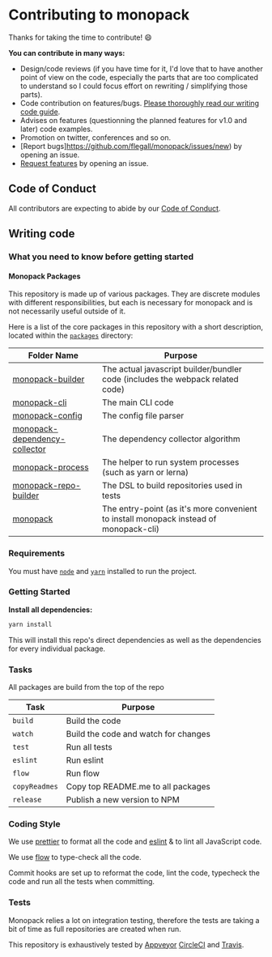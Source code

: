 # Contributing to monopack

Thanks for taking the time to contribute! :smile:

**You can contribute in many ways:**

- Design/code reviews (if you have time for it, I'd love that to have another point of view on the code, especially the parts that are too complicated to understand so I could focus effort on rewriting / simplifying those parts).
- Code contribution on features/bugs. [Please thoroughly read our writing code guide](#writing-code).
- Advises on features (questionning the planned features for v1.0 and later)
  code examples.
- Promotion on twitter, conferences and so on.
- [Report bugs]https://github.com/flegall/monopack/issues/new) by opening an issue.
- [Request features](https://github.com/flegall/monopack/issues/new) by opening an issue.

## Code of Conduct

All contributors are expecting to abide by our [Code of Conduct](CODE_OF_CONDUCT.md).

## Writing code

### What you need to know before getting started

#### Monopack Packages

This repository is made up of various packages. They are discrete modules with different responsibilities, but each is necessary for monopack and is not necessarily useful outside of it.

Here is a list of the core packages in this repository with a short description, located within the [`packages`](./packages) directory:

| Folder Name                                                               | Purpose                                                                               |
| ------------------------------------------------------------------------- | ------------------------------------------------------------------------------------- |
| [monopack-builder](./packages/monopack-builder)                           | The actual javascript builder/bundler code (includes the webpack related code)        |
| [monopack-cli](./packages/monopack-cli)                                   | The main CLI code                                                                     |
| [monopack-config](./packages/monopack-config)                             | The config file parser                                                                |
| [monopack-dependency-collector](./packages/monopack-dependency-collector) | The dependency collector algorithm                                                    |
| [monopack-process](./packages/monopack-process)                           | The helper to run system processes (such as yarn or lerna)                            |
| [monopack-repo-builder](./packages/monopack-repo-builder)                 | The DSL to build repositories used in tests                                           |
| [monopack](./packages/monopack)                                           | The entry-point (as it's more convenient to install monopack instead of monopack-cli) |

### Requirements

You must have [`node`](https://nodejs.org/en/) and [`yarn`](https://yarnpkg.com/en/) installed to run the project.

### Getting Started

**Install all dependencies:**

```bash
yarn install
```

This will install this repo's direct dependencies as well as the dependencies for every individual package.

### Tasks

All packages are build from the top of the repo

| Task          | Purpose                              |
| ------------- | ------------------------------------ |
| `build`       | Build the code                       |
| `watch`       | Build the code and watch for changes |
| `test`        | Run all tests                        |
| `eslint`      | Run eslint                           |
| `flow`        | Run flow                             |
| `copyReadmes` | Copy top README.me to all packages   |
| `release`     | Publish a new version to NPM         |

### Coding Style

We use [prettier](https://prettier.io/) to format all the code and [eslint](https://eslint.org/) & to lint all JavaScript code.

We use [flow](https://flow.org/) to type-check all the code.

Commit hooks are set up to reformat the code, lint the code, typecheck the code and run all the tests when committing.

### Tests

Monopack relies a lot on integration testing, therefore the tests are taking a bit of time as full repositories are created when run.

This repository is exhaustively tested by [Appveyor](https://ci.appveyor.com/project/flegall/monopack/branch/master) [CircleCI](https://circleci.com/gh/flegall/monopack) and [Travis](https://travis-ci.org/flegall/monopack).
